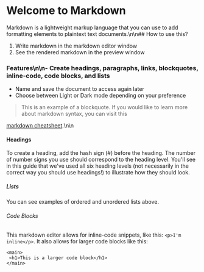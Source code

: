 # Welcome to Markdown

Markdown is a lightweight markup language that you can use to add formatting elements to plaintext text documents.\n\n## How to use this?

1. Write markdown in the markdown editor window
2. See the rendered markdown in the preview window

### Features\n\n- Create headings, paragraphs, links, blockquotes, inline-code, code blocks, and lists

- Name and save the document to access again later
- Choose between Light or Dark mode depending on your preference

> This is an example of a blockquote. If you would like to learn more about markdown syntax, you can visit this

[markdown cheatsheet](https://www.markdownguide.org/cheat-sheet/).\n\n

#### Headings

To create a heading, add the hash sign (#) before the heading. The number of number signs you use should correspond to the heading level. You'll see in this guide that we've used all six heading levels (not necessarily in the correct way you should use headings!) to illustrate how they should look.

##### Lists

You can see examples of ordered and unordered lists above.

###### Code Blocks

This markdown editor allows for inline-code snippets, like this: `<p>I'm inline</p>`. It also allows for larger code blocks like this:

```
<main>
 <h1>This is a larger code block</h1>
</main>
```
